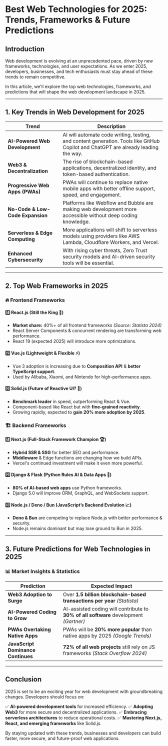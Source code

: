 # Best Web Technologies for 2025: Trends, Frameworks & Future Predictions

## Introduction
Web development is evolving at an unprecedented pace, driven by new frameworks, technologies, and user expectations. As we enter 2025, developers, businesses, and tech enthusiasts must stay ahead of these trends to remain competitive.

In this article, we'll explore the top web technologies, frameworks, and predictions that will shape the web development landscape in 2025.

---

## 1. Key Trends in Web Development for 2025

| **Trend**                        | **Description**                                                                                                                    |
| -------------------------------- | ---------------------------------------------------------------------------------------------------------------------------------- |
| **AI-Powered Web Development**   | AI will automate code writing, testing, and content generation. Tools like GitHub Copilot and ChatGPT are already leading the way. |
| **Web3 & Decentralization**      | The rise of blockchain-based applications, decentralized identity, and token-based authentication.                                 |
| **Progressive Web Apps (PWAs)**  | PWAs will continue to replace native mobile apps with better offline support, speed, and engagement.                               |
| **No-Code & Low-Code Expansion** | Platforms like Webflow and Bubble are making web development more accessible without deep coding knowledge.                        |
| **Serverless & Edge Computing**  | More applications will shift to serverless models using providers like AWS Lambda, Cloudflare Workers, and Vercel.                 |
| **Enhanced Cybersecurity**       | With rising cyber threats, Zero Trust security models and AI-driven security tools will be essential.                              |

---

## 2. Top Web Frameworks in 2025

### 🔥 Frontend Frameworks

#### 1️⃣ React.js (Still the King 👑)
- **Market share:** 40%+ of all frontend frameworks *(Source: Statista 2024)*
- React Server Components & concurrent rendering are transforming web performance.
- React 19 (expected 2025) will introduce more optimizations.

#### 2️⃣ Vue.js (Lightweight & Flexible ⚡)
- Vue 3 adoption is increasing due to **Composition API** & **better TypeScript support**.
- Used by Alibaba, Xiaomi, and Nintendo for high-performance apps.

#### 3️⃣ Solid.js (Future of Reactive UI? 🚀)
- **Benchmark leader** in speed, outperforming React & Vue.
- Component-based like React but with **fine-grained reactivity**.
- Growing rapidly, expected to **gain 20% more adoption by 2025**.

### 🏗️ Backend Frameworks

#### 1️⃣ Next.js (Full-Stack Framework Champion 🏆)
- **Hybrid SSR & SSG** for better SEO and performance.
- **Middleware** & Edge functions are changing how we build APIs.
- Vercel's continued investment will make it even more powerful.

#### 2️⃣ Django & Flask (Python Rules AI & Data Apps 🐍)
- **80% of AI-based web apps** use Python frameworks.
- Django 5.0 will improve ORM, GraphQL, and WebSockets support.

#### 3️⃣ Node.js / Deno / Bun (JavaScript’s Backend Evolution 📈)
- **Deno & Bun** are competing to replace Node.js with better performance & security.
- Node.js remains dominant but may lose ground to Bun in 2025.

---

## 3. Future Predictions for Web Technologies in 2025

### 📊 Market Insights & Statistics

| **Prediction**                     | **Expected Impact**                                                                   |
| ---------------------------------- | ------------------------------------------------------------------------------------- |
| **Web3 Adoption to Surge**         | Over **1.5 billion blockchain-based transactions per year** *(Statista)*              |
| **AI-Powered Coding to Grow**      | AI-assisted coding will contribute to **30% of all software** development *(Gartner)* |
| **PWAs Overtaking Native Apps**    | PWAs will be **20% more popular** than native apps by 2025 *(Google Trends)*          |
| **JavaScript Dominance Continues** | **72% of all web projects** still rely on JS frameworks *(Stack Overflow 2024)*       |

---

## Conclusion

2025 is set to be an exciting year for web development with groundbreaking changes. Developers should focus on:

✅ **AI-powered development tools** for increased efficiency.
✅ **Adopting Web3** for more secure and decentralized applications.
✅ **Embracing serverless architectures** to reduce operational costs.
✅ **Mastering Next.js, React, and emerging frameworks** like Solid.js.

By staying updated with these trends, businesses and developers can build faster, more secure, and future-proof web applications.

